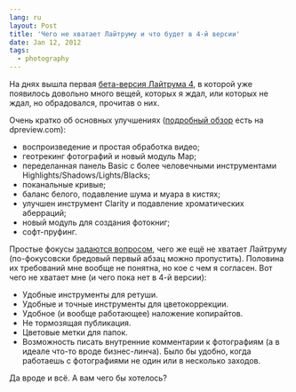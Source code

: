 ```yaml
---
lang: ru
layout: Post
title: 'Чего не хватает Лайтруму и что будет в 4-й версии'
date: Jan 12, 2012
tags:
  - photography
---
```


На днях вышла первая [бета-версия Лайтрума 4](http://labs.adobe.com/technologies/lightroom4/), в которой уже появилось довольно много вещей, которых я ждал, или которых не ждал, но обрадовался, прочитав о них.

Очень кратко об основных улучшениях ([подробный обзор](http://www.dpreview.com/articles/7481161037/lightroom-4-public-beta-whats-new "Lightroom 4 Public Beta: What's New") есть на dpreview.com):

* воспроизведение и простая обработка видео;
* геотрекинг фотографий и новый модуль Map;
* переделанная панель Basic с более человечными инструментами Highlights/Shadows/Lights/Blacks;
* поканальные кривые;
* баланс белого, подавление шума и муара в кистях;
* улучшен инструмент Clarity и подавление хроматических аберраций;
* новый модуль для создания фотокниг;
* софт-пруфинг.

Простые фокусы [задаются вопросом](http://focused.ru/11460 "Адобе, дай нам больше функций в Лайтруме!"), чего же ещё не хватает Лайтруму (по-фокусовски бредовый первый абзац можно пропустить). Половина их требований мне вообще не понятна, но кое с чем я согласен. Вот чего не хватает мне (и чего пока нет в 4-й версии):

* Удобные инструменты для ретуши.
* Удобные и точные инструменты для цветокоррекции.
* Удобное (и вообще работающее) наложение копирайтов.
* Не тормозящая публикация.
* Цветовые метки для папок.
* Возможность писать внутренние комментарии к фотографиям (а в идеале что-то вроде бизнес-линча). Было бы удобно, когда работаешь с фотографиями не один или в несколько заходов.

Да вроде и всё. А вам чего бы хотелось?
